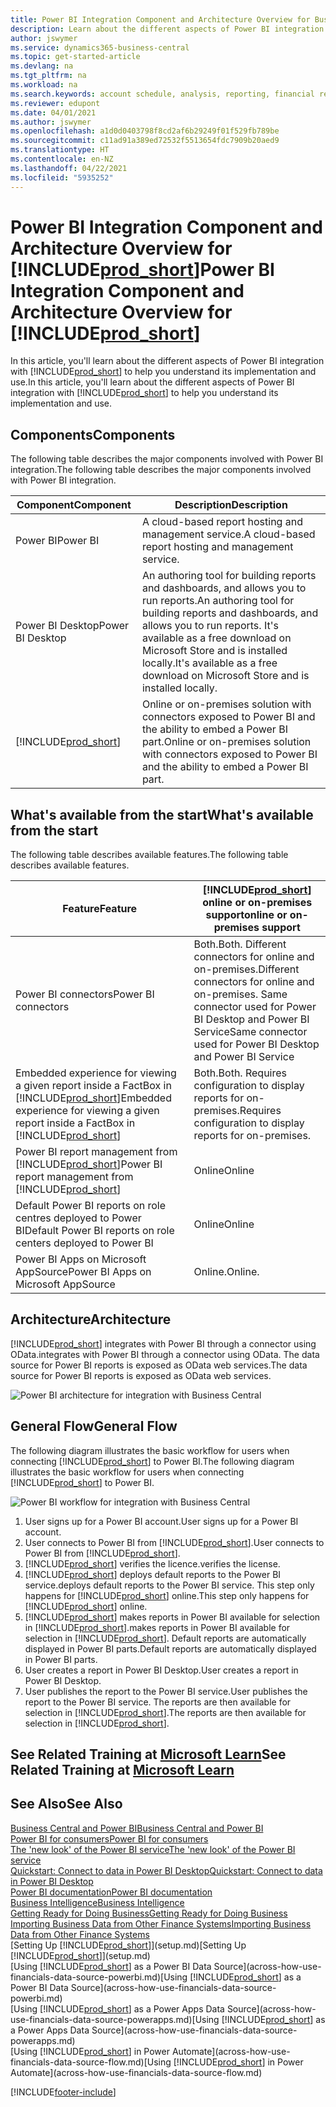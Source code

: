 ```yaml
---
title: Power BI Integration Component and Architecture Overview for Business Central| Microsoft Docs
description: Learn about the different aspects of Power BI integration with Business Central.
author: jswymer
ms.service: dynamics365-business-central
ms.topic: get-started-article
ms.devlang: na
ms.tgt_pltfrm: na
ms.workload: na
ms.search.keywords: account schedule, analysis, reporting, financial report, business intelligence, KPI
ms.reviewer: edupont
ms.date: 04/01/2021
ms.author: jswymer
ms.openlocfilehash: a1d0d0403798f8cd2af6b29249f01f529fb789be
ms.sourcegitcommit: c11ad91a389ed72532f5513654fdc7909b20aed9
ms.translationtype: HT
ms.contentlocale: en-NZ
ms.lasthandoff: 04/22/2021
ms.locfileid: "5935252"
---
```

# <a name="power-bi-integration-component-and-architecture-overview-for-prod_short"></a><span data-ttu-id="473b8-103">Power BI Integration Component and Architecture Overview for [!INCLUDE[prod_short](includes/prod_short.md)]</span><span class="sxs-lookup"><span data-stu-id="473b8-103">Power BI Integration Component and Architecture Overview for [!INCLUDE[prod_short](includes/prod_short.md)]</span></span>

<span data-ttu-id="473b8-104">In this article, you'll learn about the different aspects of Power BI integration with [!INCLUDE[prod_short](includes/prod_short.md)] to help you understand its implementation and use.</span><span class="sxs-lookup"><span data-stu-id="473b8-104">In this article, you'll learn about the different aspects of Power BI integration with [!INCLUDE[prod_short](includes/prod_short.md)] to help you understand its implementation and use.</span></span>

## <a name="components"></a><span data-ttu-id="473b8-105">Components</span><span class="sxs-lookup"><span data-stu-id="473b8-105">Components</span></span>

<span data-ttu-id="473b8-106">The following table describes the major components involved with Power BI integration.</span><span class="sxs-lookup"><span data-stu-id="473b8-106">The following table describes the major components involved with Power BI integration.</span></span>

|<span data-ttu-id="473b8-107">Component</span><span class="sxs-lookup"><span data-stu-id="473b8-107">Component</span></span>|<span data-ttu-id="473b8-108">Description</span><span class="sxs-lookup"><span data-stu-id="473b8-108">Description</span></span>|
|---------|-----------|
|<span data-ttu-id="473b8-109">Power BI</span><span class="sxs-lookup"><span data-stu-id="473b8-109">Power BI</span></span>|<span data-ttu-id="473b8-110">A cloud-based report hosting and management service.</span><span class="sxs-lookup"><span data-stu-id="473b8-110">A cloud-based report hosting and management service.</span></span>|
|<span data-ttu-id="473b8-111">Power BI Desktop</span><span class="sxs-lookup"><span data-stu-id="473b8-111">Power BI Desktop</span></span>|<span data-ttu-id="473b8-112">An authoring tool for building reports and dashboards, and allows you to run reports.</span><span class="sxs-lookup"><span data-stu-id="473b8-112">An authoring tool for building reports and dashboards, and allows you to run reports.</span></span> <span data-ttu-id="473b8-113">It's available as a free download on Microsoft Store and is installed locally.</span><span class="sxs-lookup"><span data-stu-id="473b8-113">It's available as a free download on Microsoft Store and is installed locally.</span></span>|
|[!INCLUDE[prod_short](includes/prod_short.md)]|<span data-ttu-id="473b8-114">Online or on-premises solution with connectors exposed to Power BI and the ability to embed a Power BI part.</span><span class="sxs-lookup"><span data-stu-id="473b8-114">Online or on-premises solution with connectors exposed to Power BI and the ability to embed a Power BI part.</span></span>|

## <a name="whats-available-from-the-start"></a><span data-ttu-id="473b8-115">What's available from the start</span><span class="sxs-lookup"><span data-stu-id="473b8-115">What's available from the start</span></span>

<span data-ttu-id="473b8-116">The following table describes available features.</span><span class="sxs-lookup"><span data-stu-id="473b8-116">The following table describes available features.</span></span>

|<span data-ttu-id="473b8-117">Feature</span><span class="sxs-lookup"><span data-stu-id="473b8-117">Feature</span></span>|[!INCLUDE[prod_short](includes/prod_short.md)] <span data-ttu-id="473b8-118">online or on-premises support</span><span class="sxs-lookup"><span data-stu-id="473b8-118">online or on-premises support</span></span>|
|-------|---------------------|
|<span data-ttu-id="473b8-119">Power BI connectors</span><span class="sxs-lookup"><span data-stu-id="473b8-119">Power BI connectors</span></span>|<span data-ttu-id="473b8-120">Both.</span><span class="sxs-lookup"><span data-stu-id="473b8-120">Both.</span></span> <span data-ttu-id="473b8-121">Different connectors for online and on-premises.</span><span class="sxs-lookup"><span data-stu-id="473b8-121">Different connectors for online and on-premises.</span></span> <span data-ttu-id="473b8-122">Same connector used for Power BI Desktop and Power BI Service</span><span class="sxs-lookup"><span data-stu-id="473b8-122">Same connector used for Power BI Desktop and Power BI Service</span></span> |
|<span data-ttu-id="473b8-123">Embedded experience for viewing a given report inside a FactBox in [!INCLUDE[prod_short](includes/prod_short.md)]</span><span class="sxs-lookup"><span data-stu-id="473b8-123">Embedded experience for viewing a given report inside a FactBox in [!INCLUDE[prod_short](includes/prod_short.md)]</span></span>|<span data-ttu-id="473b8-124">Both.</span><span class="sxs-lookup"><span data-stu-id="473b8-124">Both.</span></span> <span data-ttu-id="473b8-125">Requires configuration to display reports for on-premises.</span><span class="sxs-lookup"><span data-stu-id="473b8-125">Requires configuration to display reports for on-premises.</span></span>|
|<span data-ttu-id="473b8-126">Power BI report management from [!INCLUDE[prod_short](includes/prod_short.md)]</span><span class="sxs-lookup"><span data-stu-id="473b8-126">Power BI report management from [!INCLUDE[prod_short](includes/prod_short.md)]</span></span>|<span data-ttu-id="473b8-127">Online</span><span class="sxs-lookup"><span data-stu-id="473b8-127">Online</span></span>|
|<span data-ttu-id="473b8-128">Default Power BI reports on role centres deployed to Power BI</span><span class="sxs-lookup"><span data-stu-id="473b8-128">Default Power BI reports on role centers deployed to Power BI</span></span>|<span data-ttu-id="473b8-129">Online</span><span class="sxs-lookup"><span data-stu-id="473b8-129">Online</span></span>|
|<span data-ttu-id="473b8-130">Power BI Apps on Microsoft AppSource</span><span class="sxs-lookup"><span data-stu-id="473b8-130">Power BI Apps on Microsoft AppSource</span></span>|<span data-ttu-id="473b8-131">Online.</span><span class="sxs-lookup"><span data-stu-id="473b8-131">Online.</span></span>|

## <a name="architecture"></a><span data-ttu-id="473b8-132">Architecture</span><span class="sxs-lookup"><span data-stu-id="473b8-132">Architecture</span></span>

[!INCLUDE[prod_short](includes/prod_short.md)] <span data-ttu-id="473b8-133">integrates with Power BI through a connector using OData.</span><span class="sxs-lookup"><span data-stu-id="473b8-133">integrates with Power BI through a connector using OData.</span></span> <span data-ttu-id="473b8-134">The data source for Power BI reports is exposed as OData web services.</span><span class="sxs-lookup"><span data-stu-id="473b8-134">The data source for Power BI reports is exposed as OData web services.</span></span>

![Power BI architecture for integration with Business Central](./media/power-bi-architecture.png)

## <a name="general-flow"></a><span data-ttu-id="473b8-136">General Flow</span><span class="sxs-lookup"><span data-stu-id="473b8-136">General Flow</span></span>

<span data-ttu-id="473b8-137">The following diagram illustrates the basic workflow for users when connecting [!INCLUDE[prod_short](includes/prod_short.md)] to Power BI.</span><span class="sxs-lookup"><span data-stu-id="473b8-137">The following diagram illustrates the basic workflow for users when connecting [!INCLUDE[prod_short](includes/prod_short.md)] to Power BI.</span></span>

![Power BI workflow  for integration with Business Central](./media/power-bi-flow.png)

1. <span data-ttu-id="473b8-139">User signs up for a Power BI account.</span><span class="sxs-lookup"><span data-stu-id="473b8-139">User signs up for a Power BI account.</span></span>
2. <span data-ttu-id="473b8-140">User connects to Power BI from [!INCLUDE[prod_short](includes/prod_short.md)].</span><span class="sxs-lookup"><span data-stu-id="473b8-140">User connects to Power BI from [!INCLUDE[prod_short](includes/prod_short.md)].</span></span>
3. [!INCLUDE[prod_short](includes/prod_short.md)] <span data-ttu-id="473b8-141">verifies the licence.</span><span class="sxs-lookup"><span data-stu-id="473b8-141">verifies the license.</span></span>
4. [!INCLUDE[prod_short](includes/prod_short.md)] <span data-ttu-id="473b8-142">deploys default reports to the Power BI service.</span><span class="sxs-lookup"><span data-stu-id="473b8-142">deploys default reports to the Power BI service.</span></span> <span data-ttu-id="473b8-143">This step only happens for [!INCLUDE[prod_short](includes/prod_short.md)] online.</span><span class="sxs-lookup"><span data-stu-id="473b8-143">This step only happens for [!INCLUDE[prod_short](includes/prod_short.md)] online.</span></span>
5. [!INCLUDE[prod_short](includes/prod_short.md)] <span data-ttu-id="473b8-144">makes reports in Power BI available for selection in [!INCLUDE[prod_short](includes/prod_short.md)].</span><span class="sxs-lookup"><span data-stu-id="473b8-144">makes reports in Power BI available for selection in [!INCLUDE[prod_short](includes/prod_short.md)].</span></span> <span data-ttu-id="473b8-145">Default reports are automatically displayed in Power BI parts.</span><span class="sxs-lookup"><span data-stu-id="473b8-145">Default reports are automatically displayed in Power BI parts.</span></span>
6. <span data-ttu-id="473b8-146">User creates a report in Power BI Desktop.</span><span class="sxs-lookup"><span data-stu-id="473b8-146">User creates a report in Power BI Desktop.</span></span>
7. <span data-ttu-id="473b8-147">User publishes the report to the Power BI service.</span><span class="sxs-lookup"><span data-stu-id="473b8-147">User publishes the report to the Power BI service.</span></span> <span data-ttu-id="473b8-148">The reports are then available for selection in [!INCLUDE[prod_short](includes/prod_short.md)].</span><span class="sxs-lookup"><span data-stu-id="473b8-148">The reports are then available for selection in [!INCLUDE[prod_short](includes/prod_short.md)].</span></span>

## <a name="see-related-training-at-microsoft-learn"></a><span data-ttu-id="473b8-149">See Related Training at [Microsoft Learn](/learn/modules/configure-powerbi-excel-dynamics-365-business-central/index)</span><span class="sxs-lookup"><span data-stu-id="473b8-149">See Related Training at [Microsoft Learn](/learn/modules/configure-powerbi-excel-dynamics-365-business-central/index)</span></span>

## <a name="see-also"></a><span data-ttu-id="473b8-150">See Also</span><span class="sxs-lookup"><span data-stu-id="473b8-150">See Also</span></span>

[<span data-ttu-id="473b8-151">Business Central and Power BI</span><span class="sxs-lookup"><span data-stu-id="473b8-151">Business Central and Power BI</span></span>](admin-powerbi.md)  
[<span data-ttu-id="473b8-152">Power BI for consumers</span><span class="sxs-lookup"><span data-stu-id="473b8-152">Power BI for consumers</span></span>](/power-bi/consumer/end-user-consumer)  
[<span data-ttu-id="473b8-153">The 'new look' of the Power BI service</span><span class="sxs-lookup"><span data-stu-id="473b8-153">The 'new look' of the Power BI service</span></span>](/power-bi/service-new-look)  
[<span data-ttu-id="473b8-154">Quickstart: Connect to data in Power BI Desktop</span><span class="sxs-lookup"><span data-stu-id="473b8-154">Quickstart: Connect to data in Power BI Desktop</span></span>](/power-bi/desktop-quickstart-connect-to-data)  
[<span data-ttu-id="473b8-155">Power BI documentation</span><span class="sxs-lookup"><span data-stu-id="473b8-155">Power BI documentation</span></span>](/power-bi/)  
[<span data-ttu-id="473b8-156">Business Intelligence</span><span class="sxs-lookup"><span data-stu-id="473b8-156">Business Intelligence</span></span>](bi.md)  
[<span data-ttu-id="473b8-157">Getting Ready for Doing Business</span><span class="sxs-lookup"><span data-stu-id="473b8-157">Getting Ready for Doing Business</span></span>](ui-get-ready-business.md)  
[<span data-ttu-id="473b8-158">Importing Business Data from Other Finance Systems</span><span class="sxs-lookup"><span data-stu-id="473b8-158">Importing Business Data from Other Finance Systems</span></span>](across-import-data-configuration-packages.md)  
<span data-ttu-id="473b8-159">[Setting Up [!INCLUDE[prod_short](includes/prod_short.md)]](setup.md)</span><span class="sxs-lookup"><span data-stu-id="473b8-159">[Setting Up [!INCLUDE[prod_short](includes/prod_short.md)]](setup.md)</span></span>  
<span data-ttu-id="473b8-160">[Using [!INCLUDE[prod_short](includes/prod_short.md)] as a Power BI Data Source](across-how-use-financials-data-source-powerbi.md)</span><span class="sxs-lookup"><span data-stu-id="473b8-160">[Using [!INCLUDE[prod_short](includes/prod_short.md)] as a Power BI Data Source](across-how-use-financials-data-source-powerbi.md)</span></span>  
<span data-ttu-id="473b8-161">[Using [!INCLUDE[prod_short](includes/prod_short.md)] as a Power Apps Data Source](across-how-use-financials-data-source-powerapps.md)</span><span class="sxs-lookup"><span data-stu-id="473b8-161">[Using [!INCLUDE[prod_short](includes/prod_short.md)] as a Power Apps Data Source](across-how-use-financials-data-source-powerapps.md)</span></span>  
<span data-ttu-id="473b8-162">[Using [!INCLUDE[prod_short](includes/prod_short.md)] in Power Automate](across-how-use-financials-data-source-flow.md)</span><span class="sxs-lookup"><span data-stu-id="473b8-162">[Using [!INCLUDE[prod_short](includes/prod_short.md)] in Power Automate](across-how-use-financials-data-source-flow.md)</span></span>  


[!INCLUDE[footer-include](includes/footer-banner.md)]